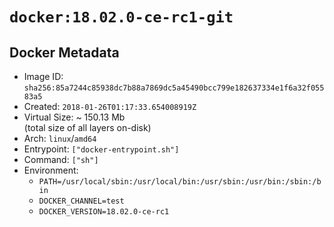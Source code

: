 # `docker:18.02.0-ce-rc1-git`

## Docker Metadata

- Image ID: `sha256:85a7244c85938dc7b88a7869dc5a45490bcc799e182637334e1f6a32f05583a5`
- Created: `2018-01-26T01:17:33.654008919Z`
- Virtual Size: ~ 150.13 Mb  
  (total size of all layers on-disk)
- Arch: `linux`/`amd64`
- Entrypoint: `["docker-entrypoint.sh"]`
- Command: `["sh"]`
- Environment:
  - `PATH=/usr/local/sbin:/usr/local/bin:/usr/sbin:/usr/bin:/sbin:/bin`
  - `DOCKER_CHANNEL=test`
  - `DOCKER_VERSION=18.02.0-ce-rc1`
